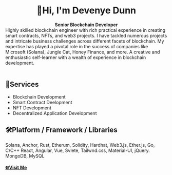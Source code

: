 <h1 align="center">👋Hi, I'm Devenye Dunn</h1>

<div align="center">
  <strong>Senior Blockchain Developer</strong>
</div>
<div align="left">
Highly skilled blockchain engineer with rich practical experience in creating smart contracts, NFTs, and web3 projects. I have tackled numerous projects and intricate business challenges across different facets of blockchain. My expertise has played a pivotal role in the success of companies like Microsoft (Solana), Jungle Cat, Honey Finance, and more. A creative and enthusiastic self-learner with a wealth of experience in blockchain development.
</div>

<br />


## 🎁Services

- Blockchain Development
- Smart Contract Deelopment
- NFT Development
- Decentralized Application Development

## 🛠️Platform / Framework / Libraries

  Solana, Anchor, Rust, Etherum, Solidity, Hardhat, Web3.js, Ether.js, Go, C/C++
  React, Angular, Vue, Svlete, Tailwnd.css, Material-UI, jQuery.
  MongoDB, MySQL


<div>
  <h4>
    <a href="https://devenye.github.io/person" target="_blank">
      🌐Visit Me
    </a>
  </h4>
</div>